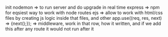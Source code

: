 init
nodemon => to run server and do upgrade in real time
express => npm for eqsiest way to work with node routes
ejs => allow to work with html/css files by creating js logic inside that files, and other
app.use((req, res, next) => {next();}); => middleware, work in that row, how it written, and if we add this after any route it would not run after it
